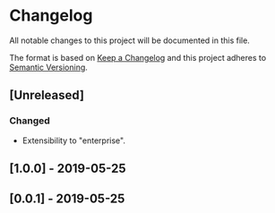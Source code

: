 # Changelog

All notable changes to this project will be documented in this file.

The format is based on [Keep a Changelog](http://keepachangelog.com/en/1.0.0/)
and this project adheres to [Semantic Versioning](http://semver.org/spec/v2.0.0.html).

## [Unreleased]

### Changed

- Extensibility to "enterprise".

## [1.0.0] - 2019-05-25

## [0.0.1] - 2019-05-25
